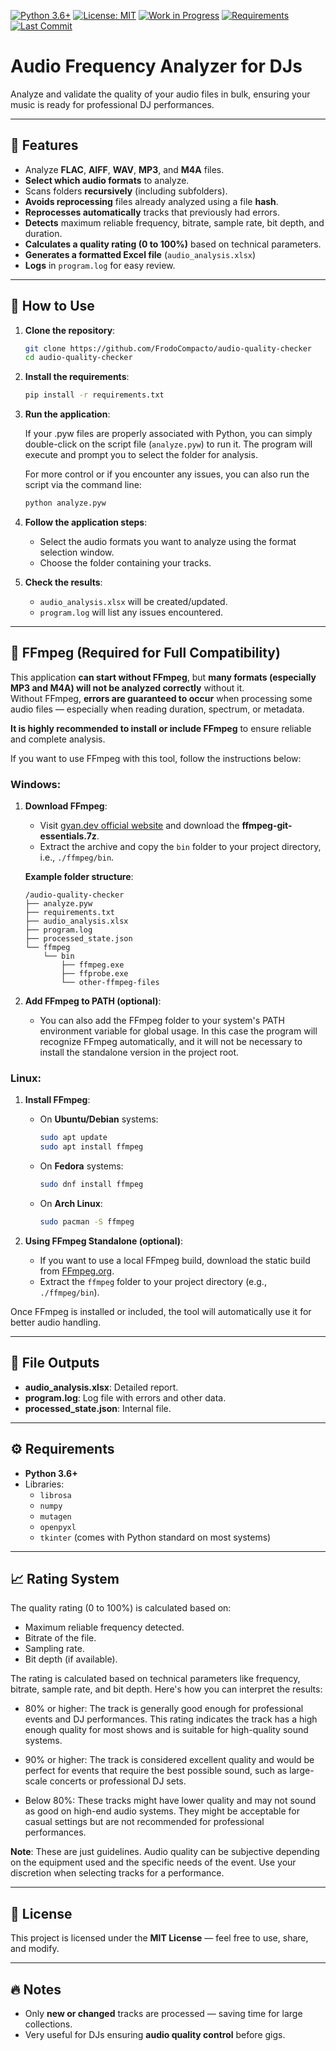 [![Python 3.6+](https://img.shields.io/badge/Python-3.6%2B-blue.svg)](https://www.python.org/)
[![License: MIT](https://img.shields.io/badge/License-MIT-yellow.svg)](LICENSE)
[![Work in Progress](https://img.shields.io/badge/Status-Work%20in%20Progress-orange)]()
[![Requirements](https://img.shields.io/badge/dependencies-low-lightgrey.svg)](requirements.txt)
[![Last Commit](https://img.shields.io/github/last-commit/FrodoCompacto/audio-quality-checker.svg)](https://github.com/FrodoCompacto/audio-quality-checker/commits/main)

# Audio Frequency Analyzer for DJs

Analyze and validate the quality of your audio files in bulk, ensuring your music is ready for professional DJ performances.

---

## 🎵 Features

- Analyze **FLAC**, **AIFF**, **WAV**, **MP3**, and **M4A** files.
- **Select which audio formats** to analyze.
- Scans folders **recursively** (including subfolders).
- **Avoids reprocessing** files already analyzed using a file **hash**.
- **Reprocesses automatically** tracks that previously had errors.
- **Detects** maximum reliable frequency, bitrate, sample rate, bit depth, and duration.
- **Calculates a quality rating (0 to 100%)** based on technical parameters.
- **Generates a formatted Excel file** (`audio_analysis.xlsx`)
- **Logs** in `program.log` for easy review.

---

## 🚀 How to Use

1. **Clone the repository**:
   ```bash
   git clone https://github.com/FrodoCompacto/audio-quality-checker
   cd audio-quality-checker
   ```

2. **Install the requirements**:
   ```bash
   pip install -r requirements.txt
   ```

3. **Run the application**:

   If your .pyw files are properly associated with Python, you can simply double-click on the script file (`analyze.pyw`) to run it. The program will execute and prompt you to select the folder for analysis.

   For more control or if you encounter any issues, you can also run the script via the command line:
   ```bash
   python analyze.pyw
   ```

4. **Follow the application steps**:
   - Select the audio formats you want to analyze using the format selection window.
   - Choose the folder containing your tracks.

5. **Check the results**:
   - `audio_analysis.xlsx` will be created/updated.
   - `program.log` will list any issues encountered.

---

## 🔧 FFmpeg (Required for Full Compatibility)

This application **can start without FFmpeg**, but **many formats (especially MP3 and M4A) will not be analyzed correctly** without it.  
Without FFmpeg, **errors are guaranteed to occur** when processing some audio files — especially when reading duration, spectrum, or metadata.

**It is highly recommended to install or include FFmpeg** to ensure reliable and complete analysis.

If you want to use FFmpeg with this tool, follow the instructions below:

### Windows:

1. **Download FFmpeg**:
   - Visit [gyan.dev official website](https://www.gyan.dev/ffmpeg/builds/) and download the **ffmpeg-git-essentials.7z**.
   - Extract the archive and copy the `bin` folder to your project directory, i.e., `./ffmpeg/bin`.

   **Example folder structure**:
   ```
   /audio-quality-checker
   ├── analyze.pyw
   ├── requirements.txt
   ├── audio_analysis.xlsx
   ├── program.log
   ├── processed_state.json
   └── ffmpeg
       └── bin
           ├── ffmpeg.exe
           ├── ffprobe.exe
           └── other-ffmpeg-files
   ```

2. **Add FFmpeg to PATH (optional)**:
   - You can also add the FFmpeg folder to your system's PATH environment variable for global usage. In this case the program will recognize FFmpeg automatically, and it will not be necessary to install the standalone version in the project root.

### Linux:

1. **Install FFmpeg**:
   - On **Ubuntu/Debian** systems:
     ```bash
     sudo apt update
     sudo apt install ffmpeg
     ```
   - On **Fedora** systems:
     ```bash
     sudo dnf install ffmpeg
     ```
   - On **Arch Linux**:
     ```bash
     sudo pacman -S ffmpeg
     ```

2. **Using FFmpeg Standalone (optional)**:
   - If you want to use a local FFmpeg build, download the static build from [FFmpeg.org](https://ffmpeg.org/download.html).
   - Extract the `ffmpeg` folder to your project directory (e.g., `./ffmpeg/bin`).

Once FFmpeg is installed or included, the tool will automatically use it for better audio handling.

---

## 📁 File Outputs

- **audio_analysis.xlsx**: Detailed report.
- **program.log**: Log file with errors and other data.
- **processed_state.json**: Internal file.

---

## ⚙️ Requirements

- **Python 3.6+**
- Libraries:
  - `librosa`
  - `numpy`
  - `mutagen`
  - `openpyxl`
  - `tkinter` (comes with Python standard on most systems)

---

## 📈 Rating System

The quality rating (0 to 100%) is calculated based on:

- Maximum reliable frequency detected.
- Bitrate of the file.
- Sampling rate.
- Bit depth (if available).

The rating is calculated based on technical parameters like frequency, bitrate, sample rate, and bit depth. Here's how you can interpret the results:

  - 80% or higher: The track is generally good enough for professional events and DJ performances. This rating indicates the track has a high enough quality for most shows and is suitable for high-quality sound systems.

  - 90% or higher: The track is considered excellent quality and would be perfect for events that require the best possible sound, such as large-scale concerts or professional DJ sets.

  - Below 80%: These tracks might have lower quality and may not sound as good on high-end audio systems. They might be acceptable for casual settings but are not recommended for professional performances.

**Note**: These are just guidelines. Audio quality can be subjective depending on the equipment used and the specific needs of the event. Use your discretion when selecting tracks for a performance.

---

## 📄 License

This project is licensed under the **MIT License** — feel free to use, share, and modify.

---

## 🔥 Notes

- Only **new or changed** tracks are processed — saving time for large collections.
- Very useful for DJs ensuring **audio quality control** before gigs.
